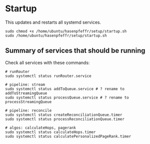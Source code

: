 Startup
=====

This updates and restarts all systemd services.

```
sudo chmod +x /home/ubuntu/hasenpfeffr/setup/startup.sh
sudo /home/ubuntu/hasenpfeffr/setup/startup.sh
```

## Summary of services that should be running

Check all services with these commands:

```
# runRouter
sudo systemctl status runRouter.service

# pipeline: stream
sudo systemctl status addToQueue.service # ? rename to addToStreamingQueue
sudo systemctl status processQueue.service # ? rename to processStreamingQueue

# pipeline: reconcile
sudo systemctl status createReconciliationQueue.timer
sudo systemctl status processReconciliationQueue.timer

# algos: calculateHops, pagerank
sudo systemctl status calculateHops.timer
sudo systemctl status calculatePersonalizedPageRank.timer
```
